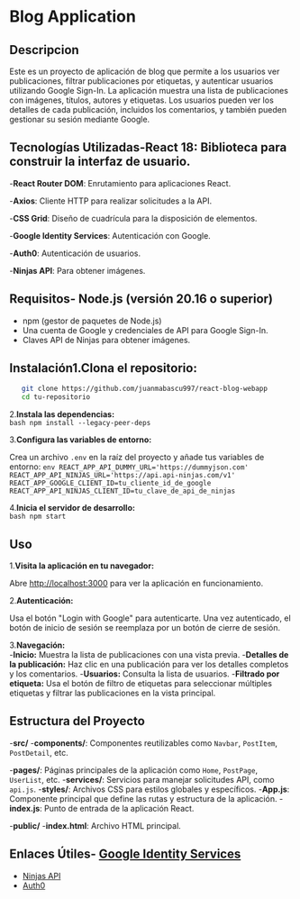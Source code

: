 # Blog Application

## Descripcion

Este es un proyecto de aplicación de blog que permite a los usuarios ver publicaciones, filtrar publicaciones por etiquetas, y autenticar usuarios utilizando Google Sign-In. La aplicación muestra una lista de publicaciones con imágenes, títulos, autores y etiquetas. Los usuarios pueden ver los detalles de cada publicación, incluidos los comentarios, y también pueden gestionar su sesión mediante Google.

## Tecnologías Utilizadas-**React 18**: Biblioteca para construir la interfaz de usuario.

-**React Router DOM**: Enrutamiento para aplicaciones React.

-**Axios**: Cliente HTTP para realizar solicitudes a la API.

-**CSS Grid**: Diseño de cuadrícula para la disposición de elementos.

-**Google Identity Services**: Autenticación con Google.

-**Auth0**: Autenticación de usuarios.

-**Ninjas API**: Para obtener imágenes.

## Requisitos- Node.js (versión 20.16 o superior)

- npm (gestor de paquetes de Node.js)
- Una cuenta de Google y credenciales de API para Google Sign-In.
- Claves API de Ninjas para obtener imágenes.

## Instalación1.**Clona el repositorio:**

```bash
   git clone https://github.com/juanmabascu997/react-blog-webapp
   cd tu-repositorio
```

2.**Instala las dependencias:**  
 `bash
    npm install --legacy-peer-deps
    `

3.**Configura las variables de entorno:**

Crea un archivo `.env` en la raíz del proyecto y añade tus variables de entorno:
`env
    REACT_APP_API_DUMMY_URL='https://dummyjson.com'
    REACT_APP_API_NINJAS_URL='https://api.api-ninjas.com/v1'
    REACT_APP_GOOGLE_CLIENT_ID=tu_cliente_id_de_google
    REACT_APP_API_NINJAS_CLIENT_ID=tu_clave_de_api_de_ninjas
`

4.**Inicia el servidor de desarrollo:**  
 `bash
    npm start
    `

## Uso

1.**Visita la aplicación en tu navegador:**

Abre [http://localhost:3000](http://localhost:3000) para ver la aplicación en funcionamiento.

2.**Autenticación:**

Usa el botón "Login with Google" para autenticarte. Una vez autenticado, el botón de inicio de sesión se reemplaza por un botón de cierre de sesión.

3.**Navegación:**  
 -**Inicio:** Muestra la lista de publicaciones con una vista previa. -**Detalles de la publicación:** Haz clic en una publicación para ver los detalles completos y los comentarios. -**Usuarios:** Consulta la lista de usuarios. -**Filtrado por etiqueta:** Usa el botón de filtro de etiquetas para seleccionar múltiples etiquetas y filtrar las publicaciones en la vista principal.

## Estructura del Proyecto
-**src/** 
-**components/**: Componentes reutilizables como `Navbar`, `PostItem`, `PostDetail`, etc.

-**pages/**: Páginas principales de la aplicación como `Home`, `PostPage`, `UserList`, etc. 
-**services/**: Servicios para manejar solicitudes API, como `api.js`. 
-**styles/**: Archivos CSS para estilos globales y específicos. 
-**App.js**: Componente principal que define las rutas y estructura de la aplicación. 
-**index.js**: Punto de entrada de la aplicación React.

-**public/** 
-**index.html**: Archivo HTML principal.

## Enlaces Útiles- [Google Identity Services](https://developers.google.com/identity)

- [Ninjas API](https://api-ninjas.com/)
- [Auth0](https://auth0.com/)
